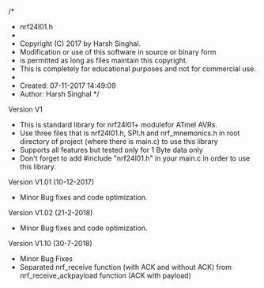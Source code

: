 /*
 * nrf24l01.h
 *
 * Copyright (C) 2017 by Harsh Singhal.
 * Modification or use of this software in source or binary form
 * is permitted as long as files maintain this copyright.
 * This is completely for educational purposes and not for commercial use.
 *
 * Created: 07-11-2017 14:49:09
 * Author: Harsh Singhal
 */

Version V1

* This is standard library for nrf24l01+ modulefor ATmel AVRs.
* Use three files that is nrf24l01.h, SPI.h and nrf_mnemonics.h in root directory of project (where there is main.c) to use this library
* Supports all features but tested only for 1 Byte data only
* Don't forget to add #include "nrf24l01.h" in your main.c in order to use this library.

Version V1.01 (10-12-2017)

* Minor Bug fixes and code optimization.

Version V1.02 (21-2-2018)

* Minor Bug fixes and code optimization.

Version V1.10 (30-7-2018)

* Minor Bug Fixes
* Separated nrf_receive function (with ACK and without ACK) from nrf_receive_ackpayload function (ACK with payload)